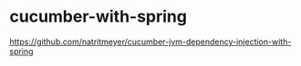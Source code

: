 # cucumber-with-spring
https://github.com/natritmeyer/cucumber-jvm-dependency-injection-with-spring
